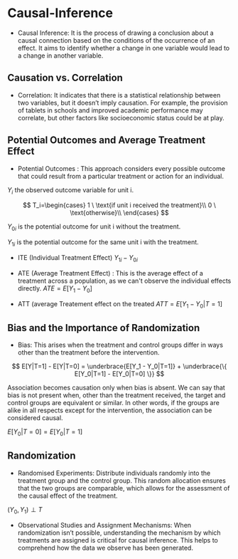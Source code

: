 # Causal-Inference

- Causal Inference: It is the process of drawing a conclusion about a causal connection based on the conditions of the occurrence of an effect. It aims to identify whether a change in one variable would lead to a change in another variable.

## Causation vs. Correlation

- Correlation: It indicates that there is a statistical relationship between two variables, but it doesn’t imply causation. For example, the provision of tablets in schools and improved academic performance may correlate, but other factors like socioeconomic status could be at play.
  
## Potential Outcomes and Average Treatment Effect

- Potential Outcomes : This approach considers every possible outcome that could result from a particular treatment or action for an individual. 

$Y_{i}$  the observed outcome variable for unit i.

$$ T_i=\begin{cases}
1 \ \text{if unit i received the treatment}\\
0 \ \text{otherwise}\\
\end{cases} $$

$Y_{0i}$  is the potential outcome for unit i without the treatment.

$Y_{1i}$  is the potential outcome for the same unit i with the treatment.

- ITE (Individual Treatment Effect)
 $Y_{1i} - Y_{0i}$

- ATE (Average Treatment Effect) : This is the average effect of a treatment across a population, as we can't observe the individual effects directly.  $ATE = E[Y_1 - Y_0]$

- ATT (average Treatement effect on the treated
$ATT = E[Y_1 - Y_0 | T=1]$

## Bias and the Importance of Randomization

- Bias: This arises when the treatment and control groups differ in ways other than the treatment before the intervention.

$$ E[Y|T=1] - E[Y|T=0] = \underbrace{E[Y_1 - Y_0|T=1]} + \underbrace{\{ E[Y_0|T=1] - E[Y_0|T=0] \}} $$

Association becomes causation only when bias is absent. We can say that bias is not present when, other than the treatment received, the target and control groups are equivalent or similar. In other words, if the groups are alike in all respects except for the intervention, the association can be considered causal.

$E[Y_0|T=0]=E[Y_0|T=1]$

## Randomization

- Randomised Experiments: Distribute individuals randomly into the treatment group and the control group. This random allocation ensures that the two groups are comparable, which allows for the assessment of the causal effect of the treatment.

$(Y_0, Y_1) \perp T$

- Observational Studies and Assignment Mechanisms: When randomization isn’t possible, understanding the mechanism by which treatments are assigned is critical for causal inference. This helps to comprehend how the data we observe has been generated.
